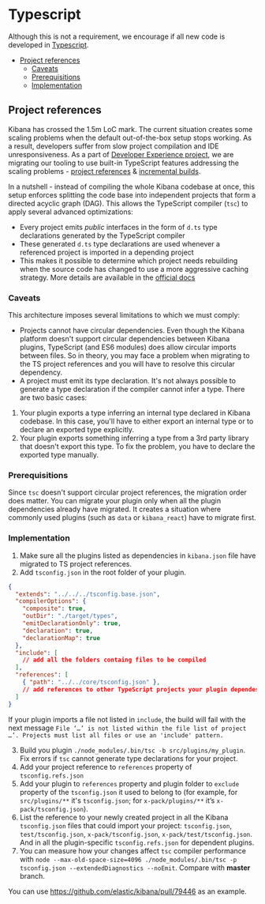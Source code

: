 # Typescript
Although this is not a requirement, we encourage if all new code is developed in [Typescript](https://www.typescriptlang.org/).

- [Project references](#project-references)
  - [Caveats](#caveats)
  - [Prerequisitions](#prerequisitions)
  - [Implementation](#implementation)

## Project references
Kibana has crossed the 1.5m LoC mark. The current situation creates some scaling problems when the default out-of-the-box setup stops working. As a result, developers suffer from slow project compilation and IDE unresponsiveness. As a part of [Developer Experience project](https://github.com/elastic/kibana/projects/63), we are migrating our tooling to use built-in TypeScript features addressing the scaling problems - [project references](https://www.typescriptlang.org/docs/handbook/project-references.html) & [incremental builds](https://www.typescriptlang.org/docs/handbook/release-notes/typescript-3-4.html#faster-subsequent-builds-with-the---incremental-flag).

In a nutshell - instead of compiling the whole Kibana codebase at once, this setup enforces splitting the code base into independent projects that form a directed acyclic graph (DAG). This allows the TypeScript compiler (`tsc`) to apply several advanced optimizations:
- Every project emits *public* interfaces in the form of `d.ts` type declarations generated by the TypeScript compiler
- These generated `d.ts` type declarations are used whenever a referenced project is imported in a depending project
- This makes it possible to determine which project needs rebuilding when the source code has changed to use a more aggressive caching strategy.
More details are available in the [official docs](https://www.typescriptlang.org/docs/handbook/project-references.html)

### Caveats
This architecture imposes several limitations to which we must comply:
- Projects cannot have circular dependencies. Even though the Kibana platform doesn't support circular dependencies between Kibana plugins, TypeScript (and ES6 modules) does allow circular imports between files. So in theory, you may face a problem when migrating to the TS project references and you will have to resolve this circular dependency.
- A project must emit its type declaration. It's not always possible to generate a type declaration if the compiler cannot infer a type. There are two basic cases:
1. Your plugin exports a type inferring an internal type declared in Kibana codebase. In this case, you'll have to either export an internal type or to declare an exported type explicitly.
2. Your plugin exports something inferring a type from a 3rd party library that doesn't export this type. To fix the problem, you have to declare the exported type manually.

### Prerequisitions
Since `tsc` doesn't support circular project references, the migration order does matter. You can migrate your plugin only when all the plugin dependencies already have migrated. It creates a situation where commonly used plugins (such as `data` or `kibana_react`) have to migrate first.

### Implementation
1. Make sure all the plugins listed as dependencies in `kibana.json` file have migrated to TS project references.
2. Add `tsconfig.json` in the root folder of your plugin.
```json
{
  "extends": "../../../tsconfig.base.json",
  "compilerOptions": {
    "composite": true,
    "outDir": "./target/types",
    "emitDeclarationOnly": true,
    "declaration": true,
    "declarationMap": true
  },
  "include": [
    // add all the folders containg files to be compiled
  ],
  "references": [
    { "path": "../../core/tsconfig.json" },
    // add references to other TypeScript projects your plugin dependes on
  ]
}
```
If your plugin imports a file not listed in `include`, the build will fail with the next message `File ‘…’ is not listed within the file list of project …’. Projects must list all files or use an 'include' pattern.`

3. Build you plugin `./node_modules/.bin/tsc -b src/plugins/my_plugin`. Fix errors if `tsc` cannot generate type declarations for your project.
4. Add your project reference to `references` property of `tsconfig.refs.json`
5. Add your plugin to `references` property and plugin folder to `exclude` property of the `tsconfig.json` it used to belong to (for example, for `src/plugins/**` it's `tsconfig.json`; for `x-pack/plugins/**` it’s `x-pack/tsconfig.json`).
6. List the reference to your newly created project in all the Kibana `tsconfig.json` files that could import your project: `tsconfig.json`, `test/tsconfig.json`, `x-pack/tsconfig.json`, `x-pack/test/tsconfig.json`. And in all the plugin-specific `tsconfig.refs.json` for dependent plugins.
7. You can measure how your changes affect `tsc` compiler performance with `node --max-old-space-size=4096 ./node_modules/.bin/tsc -p tsconfig.json --extendedDiagnostics --noEmit`. Compare with **master** branch.

You can use https://github.com/elastic/kibana/pull/79446 as an example.
